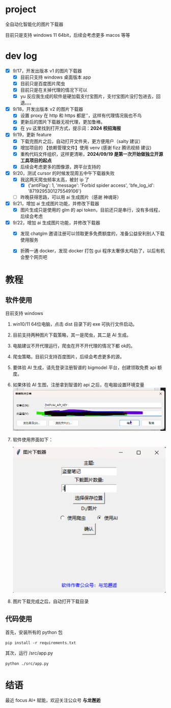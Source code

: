 # project
全自动化智能化的图片下载器

目前只是支持 windows 11 64bit，后续会考虑更多 macos 等等

#  dev log
- [x] 9/17，开发出版本 v1 的图片下载器
  - [x] 目前只支持 windows 桌面版本 app
  - [x] 目前只是百度图片爬虫
  - [x] 目前只是在关掉代理的情况下可以   
  - [x] yu 反应我生成的软件是硬加载支付宝图片，支付宝图片没打包进去，回退。。。 

- [x] 9/18，开发出版本 v2 的图片下载器
  - [x] 设置 proxy 在 http 和 https 都是''，这样有代理情况我也不鸟
  - [x] 更新后的图片下载器无视代理，更加鲁棒。  
  - [x] 在 yu 这里找到打开方式，提示词：**2024 校招海报** 

- [x] 9/19，更新 feature
  - [x] 下载完图片之后，自动打开文件夹，更方便用户（salty 建议） 
  - [x] 增加项目的 【依赖管理文件】使用 venv (感谢 fizz 腾讯视频 建议)
  - [x] 重构代码文件组织，这样更清晰，**2024/09/19 是第一次开始做独立开源工具项目的起点**  
  - [x] 后续会考虑更多的图像源，跨平台支持的 

- [x] 9/20，测试 cursor 的时候发现周五中午下载器失败
  - [x] 我这两天爬虫频率太高，被封 ip 了
    - [x] {'antiFlag': 1, 'message': 'Forbid spider access', 'bfe_log_id': '8719295301275549106'}
  - [ ] 昨晚获得思路，可以用 ai 生成图片（感谢 神魂哥）

- [x] 9/21，增加 ai 生成图片功能，并修改下载器
  - [x] 图片生成只是使用的 glm 的 api token，目前还只是串行，没有多线程，后续会考虑
  
- [x] 9/22，增加 ai 生成图片功能，并修改下载器
  - [x] 发现 chatglm 邀请注册可以领取更多免费额度的，准备公益安利别人下载使用服务 
  - [x] 折腾一通 docker，发现 docker 打包 gui 程序太奢侈太鸡肋了，以后有机会整个网页吧 
 
  
# 教程
## 软件使用
目前支持 windows

1. win10/11 64位电脑，点击 dist 目录下的 exe 可执行文件启动。
2. 目前支持两种图片下载策略，其一是爬虫，其二是 AI 生成。
3. 电脑建议不开代理运行，爬虫在开不开代理的情况下都 ok的。
4. 爬虫策略，目前只支持百度图片，后续会考虑更多的源。
5. 要体验 AI 生成，请先登录注册智谱的 bigmodel 平台，创建领取免费 api 额度。
6. 如果体验 AI 生图，注册拿到智谱的 api 之后，在电脑设置环境变量
![alt text](img/windows_zhipu.png)


7. 软件使用界面如下：


    ![alt text](img/use_demo.png)


8. 图片下载完成之后，自动打开下载目录

## 代码使用
首先，安装所有的 python 包

```pip install -r requirements.txt```

其次，运行 /src/app.py

```python ./src/app.py```

# 结语
最近 focus AI+ 赋能，欢迎关注公众号 **与龙邂逅**
